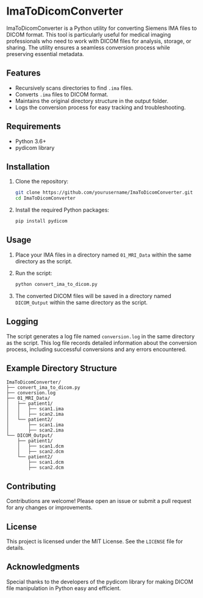 
# ImaToDicomConverter

ImaToDicomConverter is a Python utility for converting Siemens IMA files to DICOM format. This tool is particularly useful for medical imaging professionals who need to work with DICOM files for analysis, storage, or sharing. The utility ensures a seamless conversion process while preserving essential metadata.

## Features

- Recursively scans directories to find `.ima` files.
- Converts `.ima` files to DICOM format.
- Maintains the original directory structure in the output folder.
- Logs the conversion process for easy tracking and troubleshooting.

## Requirements

- Python 3.6+
- pydicom library

## Installation

1. Clone the repository:
    ```bash
    git clone https://github.com/yourusername/ImaToDicomConverter.git
    cd ImaToDicomConverter
    ```

2. Install the required Python packages:
    ```bash
    pip install pydicom
    ```

## Usage

1. Place your IMA files in a directory named `01_MRI_Data` within the same directory as the script.

2. Run the script:
    ```bash
    python convert_ima_to_dicom.py
    ```

3. The converted DICOM files will be saved in a directory named `DICOM_Output` within the same directory as the script.

## Logging

The script generates a log file named `conversion.log` in the same directory as the script. This log file records detailed information about the conversion process, including successful conversions and any errors encountered.

## Example Directory Structure

```
ImaToDicomConverter/
├── convert_ima_to_dicom.py
├── conversion.log
├── 01_MRI_Data/
│   ├── patient1/
│   │   ├── scan1.ima
│   │   ├── scan2.ima
│   └── patient2/
│       ├── scan1.ima
│       ├── scan2.ima
└── DICOM_Output/
    ├── patient1/
    │   ├── scan1.dcm
    │   ├── scan2.dcm
    └── patient2/
        ├── scan1.dcm
        ├── scan2.dcm
```

## Contributing

Contributions are welcome! Please open an issue or submit a pull request for any changes or improvements.

## License

This project is licensed under the MIT License. See the `LICENSE` file for details.

## Acknowledgments

Special thanks to the developers of the pydicom library for making DICOM file manipulation in Python easy and efficient.
